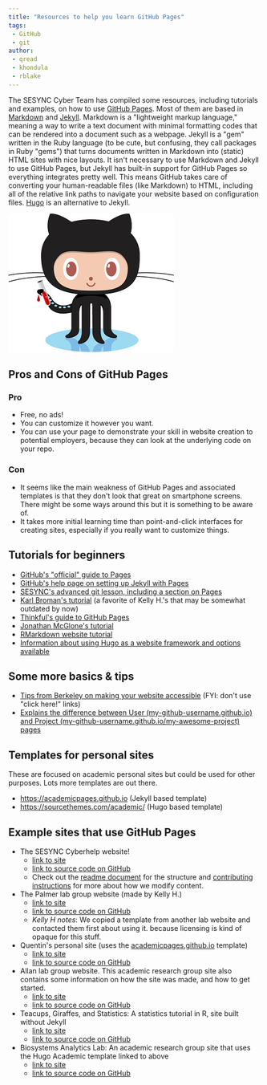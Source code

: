 ```yaml
---
title: "Resources to help you learn GitHub Pages"
tags:
 - GitHub
 - git
author:
 - qread
 - khondula
 - rblake
---
```


The SESYNC Cyber Team has compiled some resources, including tutorials and examples, on how to use [GitHub Pages](https://pages.github.com/). Most of them are based in [Markdown](https://daringfireball.net/projects/markdown/) and [Jekyll](https://jekyllrb.com/). 
Markdown is a "lightweight markup language," meaning a way to write a text document with minimal formatting codes that can be rendered into a document such as a webpage. 
Jekyll is a "gem" written in the Ruby language (to be cute, but confusing, they call packages in Ruby "gems") that turns documents written in Markdown into (static) HTML sites with nice layouts. 
It isn't necessary to use Markdown and Jekyll to use GitHub Pages, but Jekyll has built-in support for GitHub Pages so everything integrates pretty well. 
This means GitHub takes care of converting your human-readable files (like Markdown) to HTML, including all of the relative link paths to navigate your website based on configuration files. 
[Hugo](https://gohugo.io/) is an alternative to Jekyll. 

<!--break-->

![](/assets/images/octojekyll.png)

## Pros and Cons of GitHub Pages

### Pro

- Free, no ads!
- You can customize it however you want.
- You can use your page to demonstrate your skill in website creation to potential employers, because they can look at the underlying code on your repo.

### Con

- It seems like the main weakness of GitHub Pages and associated templates is that they don't look that great on smartphone screens. 
There might be some ways around this but it is something to be aware of.
- It takes more initial learning time than point-and-click interfaces for creating sites, especially if you really want to customize things.

## Tutorials for beginners

- [GitHub's "official" guide to Pages](https://guides.github.com/features/pages/)
- [GitHub's help page on setting up Jekyll with Pages](https://help.github.com/en/github/working-with-github-pages/setting-up-a-github-pages-site-with-jekyll)
- [SESYNC's advanced git lesson, including a section on Pages](https://cyberhelp.sesync.org/advanced-git-lesson/)
- [Karl Broman's tutorial](https://kbroman.org/simple_site/) (a favorite of Kelly H.'s that may be somewhat outdated by now)
- [Thinkful's guide to GitHub Pages](https://www.thinkful.com/learn/a-guide-to-using-github-pages/)
- [Jonathan McGlone's tutorial](http://jmcglone.com/guides/github-pages/)
- [RMarkdown website tutorial](https://github.com/jules32/rmarkdown-website-tutorial)
- [Information about using Hugo as a website framework and options available](https://ropensci.org/technotes/2019/01/09/hugo/)

## Some more basics & tips

- [Tips from Berkeley on making your website accessible](https://webaccess.berkeley.edu/ask-pecan/click-here) (FYI: don't use "click here!" links)
- [Explains the difference between User (my-github-username.github.io) and Project (my-github-username.github.io/my-awesome-project) pages](https://help.github.com/en/enterprise/2.14/user/articles/user-organization-and-project-pages)

## Templates for personal sites

These are focused on academic personal sites but could be used for other purposes. Lots more templates are out there.

- <https://academicpages.github.io> (Jekyll based template)
- <https://sourcethemes.com/academic/> (Hugo based template)

## Example sites that use GitHub Pages

- The SESYNC Cyberhelp website! 
  + [link to site](https://cyberhelp.sesync.org)
  + [link to source code on GitHub](https://github,com/SESYNC-ci/sesync-ci.github.io)
  + Check out the [readme document](https://github.com/SESYNC-ci/sesync-ci.github.io/blob/master/README.md) for the structure and [contributing instructions](https://github.com/SESYNC-ci/sesync-ci.github.io/blob/master/CONTRIBUTING.md) for more about how we modify content.
- The Palmer lab group website (made by Kelly H.) 
  + [link to site](https://palmerlab.umd.edu) 
  + [link to source code on GitHub](https://github.com/palmerlab-umd/palmerlab-umd.github.io) 
  + *Kelly H notes*: We copied a template from another lab website and contacted them first about using it. because licensing is kind of opaque for this stuff.
- Quentin's personal site (uses the [academicpages.github.io](https://academicpages.github.io) template) 
  + [link to site](http://quentinread.com) 
  + [link to source code on GitHub](https://github.com/qdread/qdread.github.io)
- Allan lab group website. This academic research group site also contains some information on how the site was made, and how to get started.
  + [link to site](https://www.allanlab.org/aboutwebsite.html)
  + [link to source code on GitHub](https://github.com/mpa139/allanlab)
- Teacups, Giraffes, and Statistics: A statistics tutorial in R, site built without Jekyll
  + [link to site](https://tinystats.github.io/teacups-giraffes-and-statistics/index.html)
  + [link to source code on GitHub](https://github.com/tinystats/teacups-giraffes-and-statistics)
- Biosystems Analytics Lab: An academic research group site that uses the Hugo Academic template linked to above
  + [link to site](http://nelson.rbind.io)
  + [link to source code on GitHub](https://github.com/nataliegnelson/nelson)
  
